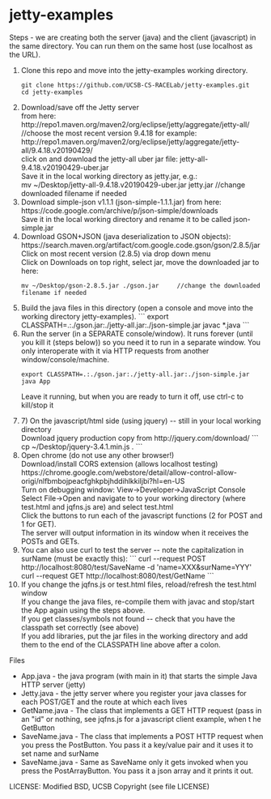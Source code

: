 # jetty-examples
Steps - we are creating both the server (java) and the client (javascript) in the same directory.  You can run them on the same host (use localhost as the URL).
<ol><li>
  Clone this repo and move into the jetty-examples working directory.
  
  ```
  git clone https://github.com/UCSB-CS-RACELab/jetty-examples.git
  cd jetty-examples
  ```
  
</li><li>
Download/save off the Jetty server 
<br>from here: http://repo1.maven.org/maven2/org/eclipse/jetty/aggregate/jetty-all/
//choose the most recent version 9.4.18 for example:
http://repo1.maven.org/maven2/org/eclipse/jetty/aggregate/jetty-all/9.4.18.v20190429/
<br>click on and download the jetty-all uber jar file: jetty-all-9.4.18.v20190429-uber.jar
<br>Save it in the local working directory as jetty.jar, e.g.:
<br>mv ~/Desktop/jetty-all-9.4.18.v20190429-uber.jar jetty.jar  //change downloaded filename if needed
</li><li>
Download simple-json v1.1.1 (json-simple-1.1.1.jar) from here: https://code.google.com/archive/p/json-simple/downloads
<br>Save it in the local working directory and rename it to be called json-simple.jar
</li><li>
Download GSON+JSON (java deserialization to JSON objects):
<br>https://search.maven.org/artifact/com.google.code.gson/gson/2.8.5/jar
<br>Click on most recent version (2.8.5) via drop down menu
<br>Click on Downloads on top right, select jar, move the downloaded jar to here:

```
mv ~/Desktop/gson-2.8.5.jar ./gson.jar     //change the downloaded filename if needed
```

</li><li>
Build the java files in this directory (open a console and move into the working directory jetty-examples).
```
export CLASSPATH=.:./gson.jar:./jetty-all.jar:./json-simple.jar
javac *.java
```
  
</li><li>
Run the server (in a SEPARATE console/window). It runs forever (until you kill it (steps below)) so you need it to run in a separate window.  You only interoperate with it via HTTP requests from another window/console/machine.
  
```
export CLASSPATH=.:./gson.jar:./jetty-all.jar:./json-simple.jar
java App
```

Leave it running, but when you are ready to turn it off, use ctrl-c to kill/stop it
</li><li>
7) On the javascript/html side (using jquery) -- still in your local working directory
<br>Download jquery production copy from http://jquery.com/download/
```
  cp ~/Desktop/jquery-3.4.1.min.js .
```
</li><li>
Open chrome (do not use any other browser!)
  <br>Download/install CORS extension (allows localhost testing)
https://chrome.google.com/webstore/detail/allow-control-allow-origi/nlfbmbojpeacfghkpbjhddihlkkiljbi?hl=en-US
<br>Turn on debugging window: View->Developer->JavaScript Console
<br>Select File->Open and navigate to to your working directory (where test.html and jqfns.js are) and select test.html
<br>Click the buttons to run each of the javascript functions (2 for POST and 1 for GET).
<br>The server will output information in its window when it receives the POSTs and GETs.
</li><li>You can also use curl to test the server -- note the capitalization in surName (must be exactly this):
  ```
  curl --request POST http://localhost:8080/test/SaveName -d 'name=XXX&surName=YYY'
  curl --request GET http://localhost:8080/test/GetName
  ```
  </li><li>
If you change the jqfns.js or test.html files, reload/refresh the test.html window
<br>If you change the java files, re-compile them with javac and stop/start the App again using the steps above.
<br>If you get classes/symbols not found -- check that you have the classpath set correctly (see above)
<br>If you add libraries, put the jar files in the working directory and add them to the end of the CLASSPATH line above after a colon.
</li></ol>

Files
<ul><li>App.java - the java program (with main in it) that starts the simple Java HTTP server (jetty)
</li><li>Jetty.java - the jetty server where you register your java classes for each POST/GET and the route at which each lives
</li><li>GetName.java - The class that implements a GET HTTP request (pass in an "id" or nothing, see jqfns.js for a javascript client example, when t
he GetButton
</li><li>SaveName.java - The class that implements a POST HTTP request when you press the PostButton.  You pass it a key/value pair and it uses it to set name and surName
</li><li>SaveName.java - Same as SaveName only it gets invoked when you press the PostArrayButton.  You pass it a json array and it prints it out.
</li></ul>

LICENSE: Modified BSD, UCSB Copyright (see file LICENSE)

